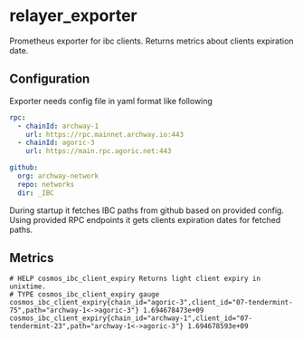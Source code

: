 # relayer_exporter
Prometheus exporter for ibc clients.
Returns metrics about clients expiration date.

## Configuration
Exporter needs config file in yaml format like following

```yaml
rpc:
  - chainId: archway-1
    url: https://rpc.mainnet.archway.io:443
  - chainId: agoric-3
    url: https://main.rpc.agoric.net:443

github:
  org: archway-network
  repo: networks
  dir: _IBC
```

During startup it fetches IBC paths from github based on provided config.
Using provided RPC endpoints it gets clients expiration dates for fetched paths.

## Metrics
```
# HELP cosmos_ibc_client_expiry Returns light client expiry in unixtime.
# TYPE cosmos_ibc_client_expiry gauge
cosmos_ibc_client_expiry{chain_id="agoric-3",client_id="07-tendermint-75",path="archway-1<->agoric-3"} 1.694678473e+09
cosmos_ibc_client_expiry{chain_id="archway-1",client_id="07-tendermint-23",path="archway-1<->agoric-3"} 1.694678593e+09
```
